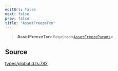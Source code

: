```yaml
---
editUrl: false
next: false
prev: false
title: "AssetFreezeTxn"
---
```


> **AssetFreezeTxn**: `Required`\<[`AssetFreezeParams`](../interfaces/AssetFreezeParams.md)\>

## Source

[types/global.d.ts:782](https://github.com/algorandfoundation/tealscript/blob/18ba30a9/types/global.d.ts#L782)
